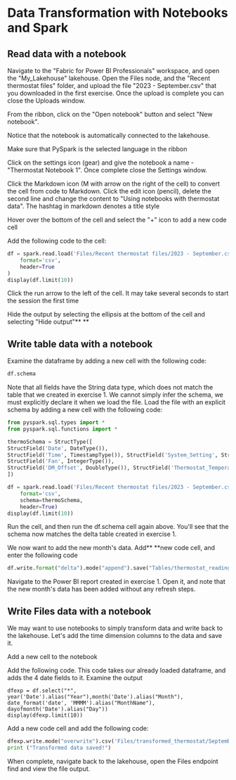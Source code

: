 # Data Transformation with Notebooks and Spark

## Read **data with a** notebook

Navigate to the "Fabric for Power BI Professionals" workspace, and open the "My_Lakehouse" lakehouse. Open the Files node, and the "Recent thermostat files" folder, and upload the file "2023 - September.csv" that you downloaded in the first exercise. Once the upload is complete you can close the Uploads window.

From the ribbon, click on the "Open notebook" button and select "New notebook".

Notice that the notebook is automatically connected to the lakehouse.

Make sure that PySpark is the selected language in the ribbon

Click on the settings icon (gear) and give the notebook a name - "Thermostat Notebook 1". Once complete close the Settings window.

Click the Markdown icon (M with arrow on the right of the cell) to convert the cell from code to Markdown. Click the edit icon (pencil), delete the second line and change the content to "Using notebooks with thermostat data". The hashtag in markdown denotes a title style

Hover over the bottom of the cell and select the "+" icon to add a new code cell

Add the following code to the cell:

```Python
df = spark.read.load('Files/Recent thermostat files/2023 - September.csv',
    format='csv',
    header=True
)
display(df.limit(10))
```

Click the run arrow to the left of the cell. It may take several seconds to start the session the first time

Hide the output by selecting the ellipsis at the bottom of the cell and selecting "Hide output"** **

## Write **table** data with a notebook

Examine the dataframe by adding a new cell with the following code:

```Python
df.schema
```

Note that all fields have the String data type, which does not match the table that we created in exercise 1. We cannot simply infer the schema, we must explicitly declare it when we load the file. Load the file with an explicit schema by adding a new cell with the following code:

```Python
from pyspark.sql.types import *
from pyspark.sql.functions import *

thermoSchema = StructType([
StructField('Date', DateType()), 
StructField('Time', TimestampType()), StructField('System_Setting', StringType()), StructField('System_Mode', StringType()), StructField('Calendar_Event', StringType()), StructField('Program_Mode', StringType()), StructField('Cool_Set_Temp', DoubleType()), StructField('Heat_Set_Temp', DoubleType()), StructField('Current_Temp', DoubleType()), StructField('Current_Humidity', IntegerType()), StructField('Outdoor_Temp', DoubleType()), StructField('Wind_Speed', IntegerType()), StructField('Cool_Stage_1', IntegerType()), StructField('Cool_Stage_2', IntegerType()), StructField('Heat_Stage_1', IntegerType()), StructField('Heat_Stage_2', IntegerType()), StructField('Aux_Heat_1', IntegerType()), 
StructField('Fan', IntegerType()), 
StructField('DM_Offset', DoubleType()), StructField('Thermostat_Temperature', DoubleType()), StructField('Thermostat_Humidity', IntegerType()), StructField('Thermostat_Motion', IntegerType())
])

df = spark.read.load('Files/Recent thermostat files/2023 - September.csv',
    format='csv',
    schema=thermoSchema,
    header=True)
display(df.limit(10))

```

Run the cell, and then run the df.schema cell again above. You'll see that the schema now matches the delta table created in exercise 1.

We now want to add the new month's data. Add** **new code cell, and enter the following code

```Python
df.write.format("delta").mode("append").save("Tables/thermostat_readings")
```

Navigate to the Power BI report created in exercise 1. Open it, and note that the new month's data has been added without any refresh steps.

## Write Files data with a notebook

We may want to use notebooks to simply transform data and write back to the lakehouse. Let's add the time dimension columns to the data and save it.

Add a new cell to the notebook

Add the following code. This code takes our already loaded dataframe, and adds the 4 date fields to it. Examine the output

```
dfexp = df.select("*", year('Date').alias("Year"),month('Date').alias("Month"), date_format('date', 'MMMM').alias("MonthName"), dayofmonth('Date').alias("Day"))
display(dfexp.limit(10))
```

Add a new code cell and add the following code:

```Python
dfexp.write.mode("overwrite").csv('Files/transformed_thermostat/September2023')
print ("Transformed data saved!")
```

When complete, navigate back to the lakehouse, open the Files endpoint find and view the file output.
